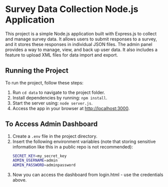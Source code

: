 # Survey Data Collection Node.js Application

This project is a simple Node.js application built with Express.js to collect and manage survey data. It allows users to submit responses to a survey, and it stores these responses in individual JSON files. The admin panel provides a way to manage, view, and back up user data. It also includes a feature to upload XML files for data import and export.

## Running the Project

To run the project, follow these steps:

1. Run `cd data` to navigate to the project folder.
2. Install dependencies by running: `npm install`.
3. Start the server using: `node server.js`.
4. Access the app in your browser at [http://localhost:3000](http://localhost:3000).

## To Access Admin Dashboard

1. Create a `.env` file in the project directory.
2. Insert the following environment variables (note that storing sensitive information like this in a public repo is not recommended):
   ```bash
   SECRET_KEY=my_secret_key
   ADMIN_USERNAME=admin
   ADMIN_PASSWORD=adminpassword
   ```
3. Now you can access the dashboard from login.html - use the credentials above.

